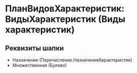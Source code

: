 # ПланВидовХарактеристик: ВидыХарактеристик (Виды характеристик)

## Реквизиты шапки

- Назначение (Перечисление.НазначениеХарактеристик)
- Множественная (Булево)

